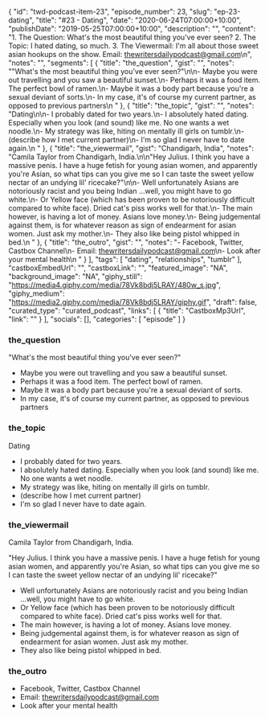 {
	"id": "twd-podcast-item-23",
	"episode_number": 23,
	"slug": "ep-23-dating",
	"title": "#23 - Dating",
	"date": "2020-06-24T07:00:00+10:00",
	"publishDate": "2019-05-25T07:00:00+10:00",
	"description": "",
	"content": "1. The Question: What's the most beautiful thing you've ever seen? 2. The Topic: I hated dating, so much. 3. The Viewermail: I'm all about those sweet asian hookups on the show. Email: thewritersdailypodcast@gmail.com\n",
	"notes": "",
	"segments": [
		{
			"title": "the_question",
			"gist": "",
			"notes": "\"What's the most beautiful thing you've ever seen?\"\n\n- Maybe you were out travelling and you saw a beautiful sunset.\n- Perhaps it was a food item. The perfect bowl of ramen.\n- Maybe it was a body part because you're a sexual deviant of sorts.\n- In my case, it's of course my current partner, as opposed to previous partners\n      "
		},
		{
			"title": "the_topic",
			"gist": "",
			"notes": "Dating\n\n- I probably dated for two years.\n- I absolutely hated dating. Especially when you look (and sound) like me. No one wants a wet noodle.\n- My strategy was like, hiting on mentally ill girls on tumblr.\n- (describe how I met current partner)\n- I'm so glad I never have to date again.\n      "
		},
		{
			"title": "the_viewermail",
			"gist": "Chandigarh, India",
			"notes": "Camila Taylor from Chandigarh, India.\n\n\"Hey Julius. I think you have a massive penis. I have a huge fetish for young asian women, and apparently you're Asian, so what tips can you give me so I can taste the sweet yellow nectar of an undying lil' ricecake?\"\n\n- Well unfortunately Asians are notoriously racist and you being Indian ...well, you might have to go white.\n- Or Yellow face (which has been proven to be notoriously difficult compared to white face). Dried cat's piss works well for that.\n- The main however, is having a lot of money. Asians love money.\n- Being judgemental against them, is for whatever reason as sign of endearment for asian women. Just ask my mother.\n- They also like being pistol whipped in bed.\n      "
		},
		{
			"title": "the_outro",
			"gist": "",
			"notes": "- Facebook, Twitter, Castbox Channel\n- Email: thewritersdailypodcast@gmail.com\n- Look after your mental health\n      "
		}
	],
	"tags": [
		"dating",
		"relationships",
		"tumblr"
	],
	"castboxEmbedUrl": "",
	"castboxLink": "",
	"featured_image": "NA",
	"background_image": "NA",
	"giphy_still": "https://media4.giphy.com/media/78Vk8bdj5LRAY/480w_s.jpg",
	"giphy_medium": "https://media2.giphy.com/media/78Vk8bdj5LRAY/giphy.gif",
	"draft": false,
	"curated_type": "curated_podcast",
	"links": [
		{
			"title": "CastboxMp3Url",
			"link": ""
		}
	],
	"socials": [],
	"categories": [
		"episode"
	]
}

### the_question

"What's the most beautiful thing you've ever seen?"

- Maybe you were out travelling and you saw a beautiful sunset.
- Perhaps it was a food item. The perfect bowl of ramen.
- Maybe it was a body part because you're a sexual deviant of sorts.
- In my case, it's of course my current partner, as opposed to previous partners
      
### the_topic

Dating

- I probably dated for two years.
- I absolutely hated dating. Especially when you look (and sound) like me. No one wants a wet noodle.
- My strategy was like, hiting on mentally ill girls on tumblr.
- (describe how I met current partner)
- I'm so glad I never have to date again.
      
### the_viewermail

Camila Taylor from Chandigarh, India.

"Hey Julius. I think you have a massive penis. I have a huge fetish for young asian women, and apparently you're Asian, so what tips can you give me so I can taste the sweet yellow nectar of an undying lil' ricecake?"

- Well unfortunately Asians are notoriously racist and you being Indian ...well, you might have to go white.
- Or Yellow face (which has been proven to be notoriously difficult compared to white face). Dried cat's piss works well for that.
- The main however, is having a lot of money. Asians love money.
- Being judgemental against them, is for whatever reason as sign of endearment for asian women. Just ask my mother.
- They also like being pistol whipped in bed.
      
### the_outro

- Facebook, Twitter, Castbox Channel
- Email: thewritersdailypodcast@gmail.com
- Look after your mental health
      
